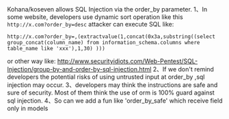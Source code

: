 Kohana/koseven allows SQL Injection via the order_by parameter.
1、In some website, developers use dynamic sort operation like this
`http://x.com?order_by=desc`
attacker can execute SQL like:
```
http://x.com?order_by=,(extractvalue(1,concat(0x3a,substring((select group_concat(column_name) from information_schema.columns where table_name like 'xxx'),1,30) )))
```
or other way like:
http://www.securityidiots.com/Web-Pentest/SQL-Injection/group-by-and-order-by-sql-injection.html
2、If we don't remind developers the potential risks of using untrusted input at order_by ,sql injection may occur.
3、developers may think the instructions are safe and sure of security. Most of them think the use of orm is 100% guard against sql injection.
4、So can we add a fun like 'order_by_safe' which receive field only in models